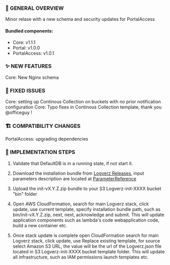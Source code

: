 ### 👀 GENERAL OVERVIEW
Minor relase with a new schema and security updates for PortalAccess
####  Bundled components:
*  Core: v1.1.1
*  Portal: v1.0.0
*  PortalAccess: v1.0.1

### ✨ NEW FEATURES
Core: New Nginx schema 


### 🐛 FIXED ISSUES
Core: setting up Continous Collection on buckets with no prior notification configuration
Core: Typo fixes in Continous Collection template, thank you @officeguy ! 

### 🏗️ COMPATIBILITY CHANGES
PortalAccess: upgrading dependencies

### 🚀 IMPLEMENTATION STEPS

1. Validate that DefaultDB is in a running state, if not start it. 

2. Download the installation bundle from [Logverz Releases](https://github.com/logleads/LogverzReleases/releases), 
   input parameters description are located at [ParameterReference](https://docs.logverz.io/docs/Getting%20Started/ParameterReference)

3. Upload the init-vX.Y.Z.zip bundle to your S3 Logverz-init-XXXX bucket "bin" folder

4. Open AWS CloudFormation, search for main Logverz stack, click update, use current template, specify installation bundle path,
   such as bin/init-vX.Y.Z.zip, next, next, acknowledge and submit. This will update application components such as lambda's code 
   webapplication code, build a new container etc.

5. Once stack update is complete open CloudFormation search for main Logverz stack, click update, use Replace existing template,
   for source select Amazon S3 URL, the value will be the url of the Logverz.json file located in S3 Logverz-init-XXXX bucket template folder.
   This will update all infrastructure, such as IAM permissions launch templates etc.




